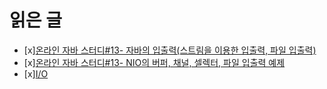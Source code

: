 # 읽은 글 

- [x][온라인 자바 스터디#13- 자바의 입출력(스트림을 이용한 입출력, 파일 입출력)](https://blog.naver.com/swoh1227/222237603565) <br> 
- [x][온라인 자바 스터디#13- NIO의 버퍼, 채널, 셀렉터, 파일 입출력 예제](https://blog.naver.com/swoh1227/222244309304) <br> 
- [x][I/O](https://www.notion.so/I-O-094fb5c7f8fa41fcb9876586ed3d92db) <br> 

